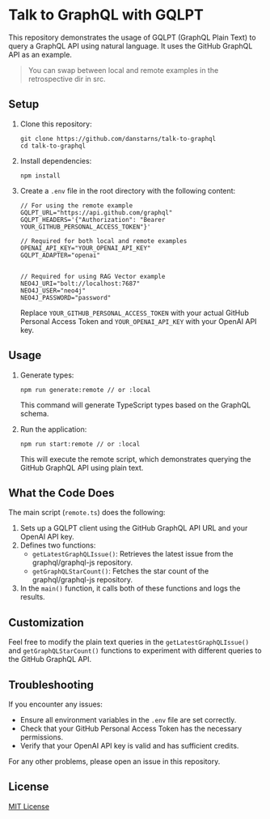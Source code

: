 # Talk to GraphQL with GQLPT

This repository demonstrates the usage of GQLPT (GraphQL Plain Text) to query a GraphQL API using natural language. It uses the GitHub GraphQL API as an example.

> You can swap between local and remote examples in the retrospective dir in src.

## Setup

1. Clone this repository:

   ```
   git clone https://github.com/danstarns/talk-to-graphql
   cd talk-to-graphql
   ```

2. Install dependencies:

   ```
   npm install
   ```

3. Create a `.env` file in the root directory with the following content:

   ```
   // For using the remote example
   GQLPT_URL="https://api.github.com/graphql"
   GQLPT_HEADERS='{"Authorization": "Bearer YOUR_GITHUB_PERSONAL_ACCESS_TOKEN"}'

   // Required for both local and remote examples
   OPENAI_API_KEY="YOUR_OPENAI_API_KEY"
   GQLPT_ADAPTER="openai"


   // Required for using RAG Vector example
   NEO4J_URI="bolt://localhost:7687"
   NEO4J_USER="neo4j"
   NEO4J_PASSWORD="password"
   ```

   Replace `YOUR_GITHUB_PERSONAL_ACCESS_TOKEN` with your actual GitHub Personal Access Token and `YOUR_OPENAI_API_KEY` with your OpenAI API key.

## Usage

1. Generate types:

   ```
   npm run generate:remote // or :local
   ```

   This command will generate TypeScript types based on the GraphQL schema.

2. Run the application:
   ```
   npm run start:remote // or :local
   ```
   This will execute the remote script, which demonstrates querying the GitHub GraphQL API using plain text.

## What the Code Does

The main script (`remote.ts`) does the following:

1. Sets up a GQLPT client using the GitHub GraphQL API URL and your OpenAI API key.
2. Defines two functions:
   - `getLatestGraphQLIssue()`: Retrieves the latest issue from the graphql/graphql-js repository.
   - `getGraphQLStarCount()`: Fetches the star count of the graphql/graphql-js repository.
3. In the `main()` function, it calls both of these functions and logs the results.

## Customization

Feel free to modify the plain text queries in the `getLatestGraphQLIssue()` and `getGraphQLStarCount()` functions to experiment with different queries to the GitHub GraphQL API.

## Troubleshooting

If you encounter any issues:

- Ensure all environment variables in the `.env` file are set correctly.
- Check that your GitHub Personal Access Token has the necessary permissions.
- Verify that your OpenAI API key is valid and has sufficient credits.

For any other problems, please open an issue in this repository.

## License

[MIT License](LICENSE)
